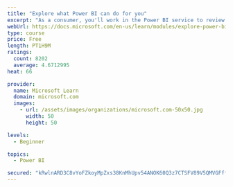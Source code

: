 ```yaml
---
title: "Explore what Power BI can do for you"
excerpt: "As a consumer, you'll work in the Power BI service to review and interact with content that has been shared with you. This module provides the foundational information that you need to work effectively in the Power BI service."
webUrl: https://docs.microsoft.com/en-us/learn/modules/explore-power-bi-service/
type: course
price: Free
length: PT1H9M
ratings:
  count: 8202
  average: 4.6712995
heat: 66

provider:
  name: Microsoft Learn
  domain: microsoft.com
  images:
    - url: /assets/images/organizations/microsoft.com-50x50.jpg
      width: 50
      height: 50

levels:
  - Beginner

topics:
  - Power BI

secured: "kRwlnARD3C8vYoFZkoyMpZxs38KnMhUpv54ANOK60Q3z7CTSFV89V5QMVGFffUKfNcqbRssJm0cIpen3BmhKKpxE7Lq0bNaq7gkyi3mR9C9i8g4gbPw/P5Olky5KmvyLW+YrE/eJFjqH9fBRJDtyEL1TzIHNKhiflO9FuohNCMa22kh/5enfPPtM0sYe0QsDhyuc7JfVHcCvw77E/A13OnMLdZG8yYxuVRI/0lwW1+WJN67mFs4q3s8z7B/3bcxQtxLvXXQ+rT8qLPY/y1UtppWN7i8QYs7UyWwegyzrZSq6Yg6/GMiy1/MuVnuI3j0pB8aTJVkxNsIlyjWDtBojRsPQIsyniS0OEiBVwLNouBdeWJFFBES8fOWpDpRnSoGmW5zQ8q+CtOk3Dy+rJlqJxsjXzmcNdtiXiE++67TzG3k=;u2nFaGmLiTdSefYiqoQYIg=="
---
```



